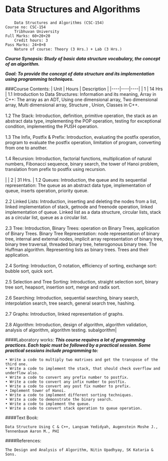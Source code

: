 Data Structures and Algorithms
========================================================
        Data Structures and Algorithms (CSC-154)										Course no: CSC-154
        Tribhuvan University															Full Marks: 60+20+20
 		Credit hours: 3																	Pass Marks: 24+8+8
        Nature of course: Theory (3 Hrs.) + Lab (3 Hrs.)


___Course Synopsis:    Study of basic data structure vocabulary, the concept of an algorithm.___

___Goal: To provide the concept of data structure and its implementation using programming techniques.___

###Course Contents:
| Unit   |  Hours  | Description   |
|----|----|----|
| 1 |  14 Hrs  |   1.1 Introduction to Data Structures:  Information and its meaning, Array in C++: The array as an ADT, Using one dimensional array, Two dimensional array, Multi dimensional array, Structure , Union, Classes in C++.<br><br>1.2 The Stack: Introduction, definition, primitive operation, the stack as an abstract data type, implementing the POP operation, testing for exceptional condition, implementing the PUSH operation. <br><br>1.3 The Infix, Postfix & Prefix: Introduction, evaluating the postfix operation, program to evaluate the postfix operation, limitation of program, converting from one to another. <br><br>1.4 Recursion: Introduction, factorial functions, multiplication of natural numbers, Fibonacci sequence, binary search, the tower of Hanoi problem, translation from prefix to postfix using recursion.<br><br> |
|  2  |  31 Hrs.  | 1.2 Queues: Introduction, the queue and its sequential representation:  The queue as an abstract data type, implementation of queue, inserts operation, priority queue.<br><br>2.2 Linked Lists: Introduction, inserting and deleting the nodes from a list, linked implementation of stack, getnode and freenode operation, linked implementation of queue. Linked list as a data structure, circular lists, stack as a circular list, queue as a circular list. <br><br>2.3 Tree: Introduction, Binary Trees: operation on Binary Trees, application of Binary Trees. Binary Tree Representation: node representation of binary tree, internal and external nodes, implicit array representation of binary tree, binary tree traversal, threaded binary tree, heterogonous binary tree. The Huffman algorithm. Representing lists as binary trees. Trees and their application.<br><br>2.4 Sorting: Introduction, O notation, efficiency of sorting, exchange sort: bubble sort, quick sort.<br><br>2.5 Selection and Tree Sorting: Introduction, straight selection sort, binary tree sort, heapsort, insertion sort, merge and radix sort.<br><br>2.6 Searching: Introduction, sequential searching, binary search, interpolation search, tree search, general search tree, hashing.<br><br>2.7 Graphs: Introduction, linked representation of graphs.<br><br>2.8 Algorithm: Introduction, design of algorithm, algorithm validation, analysis of algorithm, algorithm testing. subalgorithm|



####Laboratory works: 
___This course requires a lot of programming practices. Each topic must be followed by a practical session. Some practical sessions include programming to:___
```
• Write a code to multiply two matrixes and get the transpose of the third one.
• Write a code to implement the stack, that should check overflow and underflow also.
• Write a code to convert any prefix number to postfix.
• Write a code to convert any infix number to postfix.
• Write a code to convert any post fix number to prefix.
• Implement tower of Hanoi.
• Write a code to implement different sorting techniques.
• Write a code to demonstrate the binary search.
• Write a code to implement the queue.
• Write a code to convert stack operation to queue operation.
````
####Text Book:
````
Data Structure Using C & C++, Langsam Yedidyah, Augenstein Moshe J., Tennenbaum Aaron M., PHI
````
####References:
````
The Design and Analysis of Algorithm, Nitin Upadhyay, SK Kataria & Sons.
````